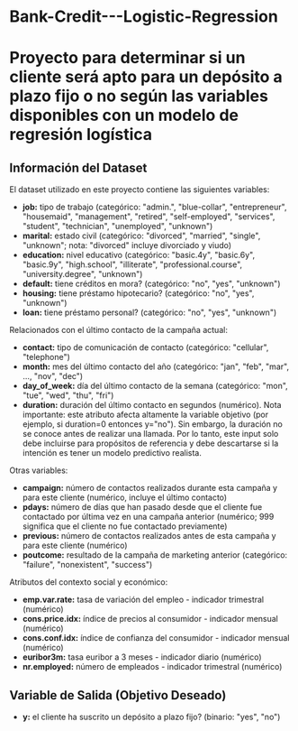 # Bank-Credit---Logistic-Regression
# Proyecto para determinar si un cliente será apto para un depósito a plazo fijo o no según las variables disponibles con un modelo de regresión logística

## Información del Dataset
El dataset utilizado en este proyecto contiene las siguientes variables:

- **job:** tipo de trabajo (categórico: "admin.", "blue-collar", "entrepreneur", "housemaid", "management", "retired", "self-employed", "services", "student", "technician", "unemployed", "unknown")
- **marital:** estado civil (categórico: "divorced", "married", "single", "unknown"; nota: "divorced" incluye divorciado y viudo)
- **education:** nivel educativo (categórico: "basic.4y", "basic.6y", "basic.9y", "high.school", "illiterate", "professional.course", "university.degree", "unknown")
- **default:** tiene créditos en mora? (categórico: "no", "yes", "unknown")
- **housing:** tiene préstamo hipotecario? (categórico: "no", "yes", "unknown")
- **loan:** tiene préstamo personal? (categórico: "no", "yes", "unknown")

Relacionados con el último contacto de la campaña actual:

- **contact:** tipo de comunicación de contacto (categórico: "cellular", "telephone")
- **month:** mes del último contacto del año (categórico: "jan", "feb", "mar", ..., "nov", "dec")
- **day_of_week:** día del último contacto de la semana (categórico: "mon", "tue", "wed", "thu", "fri")
- **duration:** duración del último contacto en segundos (numérico). Nota importante: este atributo afecta altamente la variable objetivo (por ejemplo, si duration=0 entonces y="no"). Sin embargo, la duración no se conoce antes de realizar una llamada. Por lo tanto, este input solo debe incluirse para propósitos de referencia y debe descartarse si la intención es tener un modelo predictivo realista.

Otras variables:

- **campaign:** número de contactos realizados durante esta campaña y para este cliente (numérico, incluye el último contacto)
- **pdays:** número de días que han pasado desde que el cliente fue contactado por última vez en una campaña anterior (numérico; 999 significa que el cliente no fue contactado previamente)
- **previous:** número de contactos realizados antes de esta campaña y para este cliente (numérico)
- **poutcome:** resultado de la campaña de marketing anterior (categórico: "failure", "nonexistent", "success")

Atributos del contexto social y económico:

- **emp.var.rate:** tasa de variación del empleo - indicador trimestral (numérico)
- **cons.price.idx:** índice de precios al consumidor - indicador mensual (numérico)
- **cons.conf.idx:** índice de confianza del consumidor - indicador mensual (numérico)
- **euribor3m:** tasa euribor a 3 meses - indicador diario (numérico)
- **nr.employed:** número de empleados - indicador trimestral (numérico)

## Variable de Salida (Objetivo Deseado)
- **y:** el cliente ha suscrito un depósito a plazo fijo? (binario: "yes", "no")
